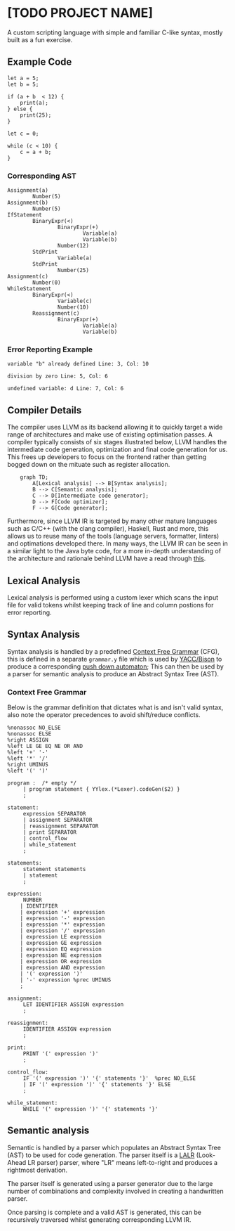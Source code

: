 # [TODO PROJECT NAME]

A custom scripting language with simple and familiar C-like syntax, mostly built as a fun exercise.

## Example Code

```code
let a = 5;
let b = 5;

if (a + b  < 12) {
    print(a);
} else {
    print(25);
}

let c = 0;

while (c < 10) {
    c = a + b;
}
```

### Corresponding AST

```
Assignment(a)
        Number(5)
Assignment(b)
        Number(5)
IfStatement
        BinaryExpr(<)
                BinaryExpr(+)
                        Variable(a)
                        Variable(b)
                Number(12)
        StdPrint
                Variable(a)
        StdPrint
                Number(25)
Assignment(c)
        Number(0)
WhileStatement
        BinaryExpr(<)
                Variable(c)
                Number(10)
        Reassignment(c)
                BinaryExpr(+)
                        Variable(a)
                        Variable(b)
```

### Error Reporting Example

```
variable "b" already defined Line: 3, Col: 10
```

```
division by zero Line: 5, Col: 6
```

```
undefined variable: d Line: 7, Col: 6
```

## Compiler Details

The compiler uses LLVM as its backend allowing it to quickly target a wide range of architectures and make use of existing optimisation passes. A compiler typically consists of six stages illustrated below, LLVM handles the intermediate code generation, optimization and final code generation for us. This frees up developers to focus on the frontend rather than getting bogged down on the mituate such as register allocation.

```mermaid
    graph TD;
        A[Lexical analysis] --> B[Syntax analysis];
        B --> C[Semantic analysis];
        C --> D[Intermediate code generator];
        D --> F[Code optimizer];
        F --> G[Code generator];
```

Furthermore, since LLVM IR is targeted by many other mature languages such as C/C++ (with the clang compiler), Haskell, Rust and more, this allows us to reuse many of the tools (language servers, formatter, linters) and optimations developed there. In many ways, the LLVM IR can be seen in a similar light to the Java byte code, for a more in-depth understanding of the architecture and rationale behind LLVM have a read through [this](http://www.aosabook.org/en/llvm.html).

## Lexical Analysis

Lexical analysis is performed using a custom lexer which scans the input file for valid tokens whilst keeping track of line and column postions for error reporting.

## Syntax Analysis

Syntax analysis is handled by a predefined [Context Free Grammar](https://en.wikipedia.org/wiki/Context-free_grammar) (CFG), this is defined in a separate `grammar.y` file which is used by [YACC/Bison](https://www.gnu.org/software/bison/) to produce a corresponding [push down automaton](https://en.wikipedia.org/wiki/Pushdown_automaton); This can then be used by a parser for semantic analysis to produce an Abstract Syntax Tree (AST).

### Context Free Grammar

Below is the grammar definition that dictates what is and isn't valid syntax, also note the operator precedences to avoid shift/reduce conflicts.

```
%nonassoc NO_ELSE
%nonassoc ELSE
%right ASSIGN
%left LE GE EQ NE OR AND
%left '+' '-'
%left '*' '/'
%right UMINUS
%left '(' ')'

program :  /* empty */
     | program statement { YYlex.(*Lexer).codeGen($2) }
     ;

statement:
     expression SEPARATOR
     | assignment SEPARATOR
     | reassignment SEPARATOR
     | print SEPARATOR
     | control_flow
     | while_statement
     ;

statements:
     statement statements
     | statement
     ;

expression:
     NUMBER
    | IDENTIFIER
    | expression '+' expression
    | expression '-' expression
    | expression '*' expression
    | expression '/' expression
    | expression LE expression
    | expression GE expression
    | expression EQ expression
    | expression NE expression
    | expression OR expression
    | expression AND expression
    | '(' expression ')'
    | '-' expression %prec UMINUS
    ;

assignment:
     LET IDENTIFIER ASSIGN expression
     ;

reassignment:
     IDENTIFIER ASSIGN expression
     ;

print:
     PRINT '(' expression ')'
     ;

control_flow:
     IF '(' expression ')' '{' statements '}'  %prec NO_ELSE
     | IF '(' expression ')' '{' statements '}' ELSE
     ;

while_statement:
     WHILE '(' expression ')' '{' statements '}'
```

## Semantic analysis

Semantic is handled by a parser which populates an Abstract Syntax Tree (AST) to be used for code generation. The parser itself is a [LALR](https://en.wikipedia.org/wiki/LALR_parser) (Look-Ahead LR parser) parser, where "LR" means left-to-right and produces a rightmost derivation.

The parser itself is generated using a parser generator due to the large number of combinations and complexity involved in creating a handwritten parser.

Once parsing is complete and a valid AST is generated, this can be recursively traversed whilst generating corresponding LLVM IR.
